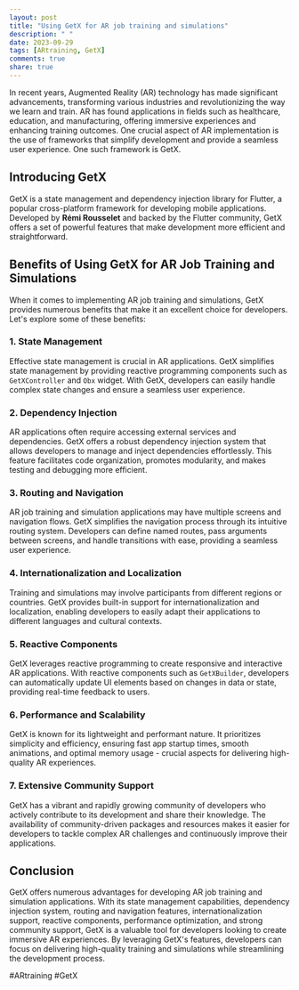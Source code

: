 ```yaml
---
layout: post
title: "Using GetX for AR job training and simulations"
description: " "
date: 2023-09-29
tags: [ARtraining, GetX]
comments: true
share: true
---
```


In recent years, Augmented Reality (AR) technology has made significant advancements, transforming various industries and revolutionizing the way we learn and train. AR has found applications in fields such as healthcare, education, and manufacturing, offering immersive experiences and enhancing training outcomes. One crucial aspect of AR implementation is the use of frameworks that simplify development and provide a seamless user experience. One such framework is GetX.

## Introducing GetX

GetX is a state management and dependency injection library for Flutter, a popular cross-platform framework for developing mobile applications. Developed by **Rémi Rousselet** and backed by the Flutter community, GetX offers a set of powerful features that make development more efficient and straightforward.

## Benefits of Using GetX for AR Job Training and Simulations

When it comes to implementing AR job training and simulations, GetX provides numerous benefits that make it an excellent choice for developers. Let's explore some of these benefits:

### 1. State Management

Effective state management is crucial in AR applications. GetX simplifies state management by providing reactive programming components such as `GetXController` and `Obx` widget. With GetX, developers can easily handle complex state changes and ensure a seamless user experience.

### 2. Dependency Injection

AR applications often require accessing external services and dependencies. GetX offers a robust dependency injection system that allows developers to manage and inject dependencies effortlessly. This feature facilitates code organization, promotes modularity, and makes testing and debugging more efficient.

### 3. Routing and Navigation

AR job training and simulation applications may have multiple screens and navigation flows. GetX simplifies the navigation process through its intuitive routing system. Developers can define named routes, pass arguments between screens, and handle transitions with ease, providing a seamless user experience.

### 4. Internationalization and Localization

Training and simulations may involve participants from different regions or countries. GetX provides built-in support for internationalization and localization, enabling developers to easily adapt their applications to different languages and cultural contexts.

### 5. Reactive Components

GetX leverages reactive programming to create responsive and interactive AR applications. With reactive components such as `GetXBuilder`, developers can automatically update UI elements based on changes in data or state, providing real-time feedback to users.

### 6. Performance and Scalability

GetX is known for its lightweight and performant nature. It prioritizes simplicity and efficiency, ensuring fast app startup times, smooth animations, and optimal memory usage - crucial aspects for delivering high-quality AR experiences.

### 7. Extensive Community Support

GetX has a vibrant and rapidly growing community of developers who actively contribute to its development and share their knowledge. The availability of community-driven packages and resources makes it easier for developers to tackle complex AR challenges and continuously improve their applications.

## Conclusion

GetX offers numerous advantages for developing AR job training and simulation applications. With its state management capabilities, dependency injection system, routing and navigation features, internationalization support, reactive components, performance optimization, and strong community support, GetX is a valuable tool for developers looking to create immersive AR experiences. By leveraging GetX's features, developers can focus on delivering high-quality training and simulations while streamlining the development process. 

#ARtraining #GetX